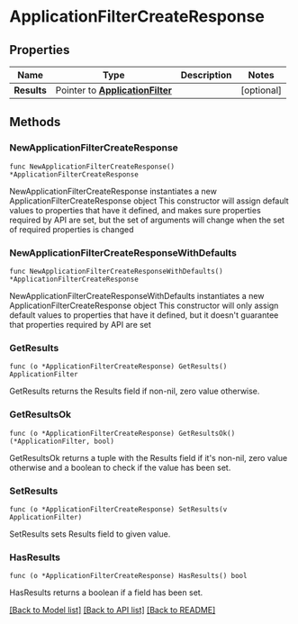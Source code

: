 # ApplicationFilterCreateResponse

## Properties

Name | Type | Description | Notes
------------ | ------------- | ------------- | -------------
**Results** | Pointer to [**ApplicationFilter**](ApplicationFilter.md) |  | [optional] 

## Methods

### NewApplicationFilterCreateResponse

`func NewApplicationFilterCreateResponse() *ApplicationFilterCreateResponse`

NewApplicationFilterCreateResponse instantiates a new ApplicationFilterCreateResponse object
This constructor will assign default values to properties that have it defined,
and makes sure properties required by API are set, but the set of arguments
will change when the set of required properties is changed

### NewApplicationFilterCreateResponseWithDefaults

`func NewApplicationFilterCreateResponseWithDefaults() *ApplicationFilterCreateResponse`

NewApplicationFilterCreateResponseWithDefaults instantiates a new ApplicationFilterCreateResponse object
This constructor will only assign default values to properties that have it defined,
but it doesn't guarantee that properties required by API are set

### GetResults

`func (o *ApplicationFilterCreateResponse) GetResults() ApplicationFilter`

GetResults returns the Results field if non-nil, zero value otherwise.

### GetResultsOk

`func (o *ApplicationFilterCreateResponse) GetResultsOk() (*ApplicationFilter, bool)`

GetResultsOk returns a tuple with the Results field if it's non-nil, zero value otherwise
and a boolean to check if the value has been set.

### SetResults

`func (o *ApplicationFilterCreateResponse) SetResults(v ApplicationFilter)`

SetResults sets Results field to given value.

### HasResults

`func (o *ApplicationFilterCreateResponse) HasResults() bool`

HasResults returns a boolean if a field has been set.


[[Back to Model list]](../README.md#documentation-for-models) [[Back to API list]](../README.md#documentation-for-api-endpoints) [[Back to README]](../README.md)


